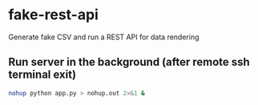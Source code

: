# fake-rest-api
Generate fake CSV and run a REST API for data rendering


## Run server in the background (after remote ssh terminal exit)

```bash
nohup python app.py > nohup.out 2>&1 &
```
